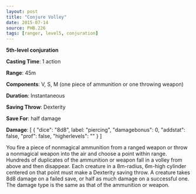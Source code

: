 ```yaml
---
layout: post
title: "Conjure Volley"
date: 2015-07-14
source: PHB.226
tags: [ranger, level5, conjuration]
---
```


**5th-level conjuration**

**Casting Time**: 1 action

**Range**: 45m

**Components**: V, S, M (one piece of ammunition or one throwing weapon)

**Duration**: Instantaneous

**Saving Throw**: Dexterity

**Save For**: half damage

**Damage**: [ { "dice": "8d8", label: "piercing", "damagebonus": 0, "addstat": false, "prof": false, "higherlevels": "" } ]

You fire a piece of nonmagical ammunition from a ranged weapon or throw a nonmagical weapon into the air and choose a point within range. Hundreds of duplicates of the ammunition or weapon fall in a volley from above and then disappear. Each creature in a 8m-radius, 6m-high cylinder centered on that point must make a Dexterity saving throw. A creature takes 8d8 damage on a failed save, or half as much damage on a successful one. The damage type is the same as that of the ammunition or weapon.
